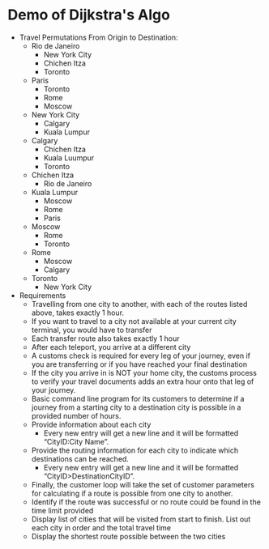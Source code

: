 # Demo of Dijkstra's Algo

- Travel Permutations From Origin to Destination:
  - Rio de Janeiro
    - New York City
    - Chichen Itza
    - Toronto
  - Paris
    - Toronto
    - Rome
    - Moscow
  - New York City
    - Calgary
    - Kuala Lumpur
  - Calgary
    - Chichen Itza
    - Kuala Luumpur
    - Toronto
  - Chichen Itza
    - Rio de Janeiro
  - Kuala Lumpur
    - Moscow
    - Rome
    - Paris
  - Moscow
    - Rome
    - Toronto
  - Rome
    - Moscow
    - Calgary
  - Toronto
    - New York City
- Requirements
  - Travelling from one city to another, with each of the routes listed above, takes exactly 1 hour.
  - If you want to travel to a city not available at your current city terminal, you would have to transfer
  - Each transfer route also takes exactly 1 hour
  - After each teleport, you arrive at a different city
  - A customs check is required for every leg of your journey, even if you are transferring or if you have reached your final destination
  - If the city you arrive in is NOT your home city, the customs process to verify your travel documents adds an extra hour onto that leg of your journey.
  - Basic command line program for its customers to determine if a journey from a starting city to a destination city is possible in a provided number of hours.
  - Provide information about each city
    - Every new entry will get a new line and it will be formatted “CityID:City Name”.
  - Provide the routing information for each city to indicate which destinations can be reached.
    - Every new entry will get a new line and it will be formatted “CityID>DestinationCityID”.
  - Finally, the customer loop will take the set of customer parameters for calculating if a route is possible from one city to another.
  - Identify if the route was successful or no route could be found in the time limit provided
  - Display list of cities that will be visited from start to finish. List out each city in order and the total travel time
  - Display the shortest route possible between the two cities

